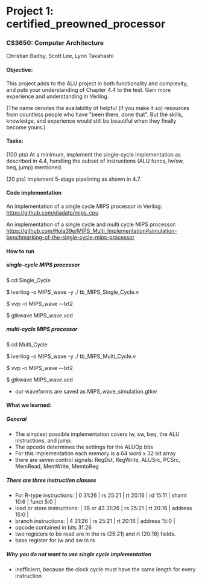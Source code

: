# Project 1: certified_preowned_processor
### CS3650: Computer Architecture
Christian Badoy, Scott Lee, Lynn Takahashi

#### Objective:

This project adds to the ALU project in both functionality and complexity, and puts your understanding of Chapter 4.4 to the test. Gain more experience and understanding in Verilog.

(The name denotes the availability of helpful (if you make it so) resources from countless people who have "been there, done that". But the skills, knowledge, and experience would still be beautiful when they finally become yours.)


#### Tasks:

(100 pts) At a minimum, implement the single-cycle implementation as described in 4.4, handling the subset of instructions (ALU funcs, lw/sw, beq, jump) mentioned.

(20 pts) Implement 5-stage pipelining as shown in 4.7.



#### Code implementation  
An implementation of a single cycle MIPS processor in Verilog: https://github.com/diadatp/mips_cpu

An implementation of a single cycle and multi cycle MIPS processor:
https://github.com/Hola39e/MIPS_Multi_Implementation#simulation-benchmarking-of-the-single-cycle-mips-processor

#### How to run
##### single-cycle MIPS processor
$ cd Single_Cycle

$ iverilog -o MIPS_wave -y ./ tb_MIPS_Single_Cycle.v

$ vvp -n MIPS_wave --lxt2

$ gtkwave MIPS_wave.vcd

##### multi-cycle MIPS processor
$ cd Multi_Cycle

$ iverilog -o MIPS_wave -y ./ tb_MIPS_Multi_Cycle.v

$ vvp -n MIPS_wave --lxt2

$ gtkwave MIPS_wave.vcd

- our waveforms are saved as MIPS_wave_simulation.gtkw

#### What we learned:
##### General
- The simplest possible implementation covers lw, sw, beq, the ALU instructions, and jump.
- The opcode determines the settings for the ALUOp bits
- For this implementation each memory is a 64 word x 32 bit array
- there are seven control signals: RegDst, RegWrite, ALUSrc, PCSrc, MemRead, MemWrite, MemtoReg

##### There are three instruction classes
- For R-type instructions: | 0  31:26 | rs 25:21 | rt 20:16 | rd 15:11 | shamt 10:6 | funct 5:0 |
- load or store instructions: | 35 or 43 31:26 | rs 25:21 | rt 20:16 | address 15:0 |
- branch instructions: | 4 31:26 | rs 25:21 | rt 20:16 | address 15:0 |
- opcode contained in bits 31:26
- two registers to be read are in the rs (25:21) and rt (20:16) fields.
- base register for lw and sw in rs

##### Why you do not want to use single cycle implementation
- inefficient, because the clock cycle must have the same length for every instruction

